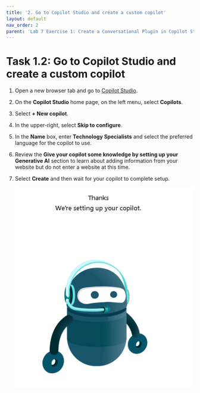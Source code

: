 ```yaml
---
title: '2. Go to Copilot Studio and create a custom copilot'
layout: default
nav_order: 2
parent: 'Lab 7 Exercise 1: Create a Conversational Plugin in Copilot Studio'
---
```


# Task 1.2: Go to Copilot Studio and create a custom copilot

 

1. Open a new browser tab and go to [Copilot Studio](https://copilotstudio.microsoft.com/ "Copilot Studio").  

 

1. On the **Copilot Studio** home page, on the left menu, select **Copilots**. 

 

1. Select **+ New copilot**. 


 
1. In the upper-right, select **Skip to configure**.



1. In the **Name** box, enter **Technology Specialists** and select the preferred language for the copilot to use.

 

1. Review the **Give your copilot some knowledge by setting up your Generative AI** section to learn about adding information from your website but do not enter a website at this time. 

 

1. Select **Create** and then wait for your copilot to complete setup. 

 

    ![a11.jpg](../media/lab7/a11.jpg) 

     

 
